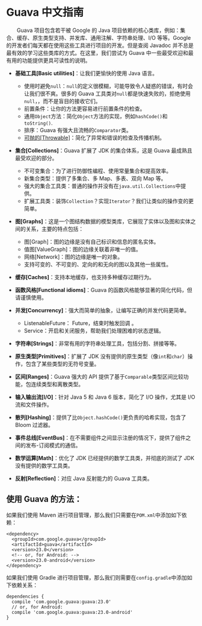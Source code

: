 # Guava 中文指南

 　　Guava 项目包含若干被 Google 的 Java 项目依赖的核心类库，例如：集合、缓存、原生类型支持、并发库、通用注解、字符串处理、I/O 等等。Google 的开发者们每天都在使用这些工具进行项目的开发。但是查阅 Javadoc 并不总是最有效的学习这些类库的方式。在这里，我们尝试为 Guava 中一些最受欢迎和最有用的功能提供更具可读性的说明。

 - **基础工具[Basic utilities]**：让我们更愉快的使用 Java 语言。
	 - 使用时避免`null`：`null`的定义很模糊，可能导致令人疑惑的错误，有时会让我们很不爽。很多的 Guava 工具类对`null`都是快速失败的，拒绝使用`null`，，而不是盲目的接收它们。
	 - 前置条件：让你的方法更容易进行前置条件的检查。
	 - 通用`Object`方法：简化`Object`方法的实现，例如`hashCode()`和`toString()`.
	 - 排序：Guava 有强大且流畅的`Comparator`类。
	 - [可抛的[Throwable]](https://github.com/guobinhit/guava-guide/blob/master/articles/throwable.md)：简化了异常和错误的检查及传播机制。
 - **集合[Collections]**：Guava 扩展了 JDK 的集合体系，这是 Guava 最成熟且最受欢迎的部分。
   - 不可变集合：为了进行防御性编程、使用常量集合和提高效率。
   - 新集合类型：提供了多集合、多 Map、多表、双向 Map 等。
   - 强大的集合工具类：普通的操作并没有在`java.util.Collections`中提供。
   - 扩展工具类：装饰`Collection`？实现`Iterator`？我们让类似的操作变的更简单。

 - **图[Graphs]**：这是一个图结构数据的模型类库，它展现了实体以及图和实体之间的关系，主要的特点包括：
   - 图[Graph]：图的边缘是没有自己标识和信息的匿名实体。
   - 值图[ValueGraph]：图的边缘关联着非唯一的值。
   - 网络[Network]：图的边缘是唯一的对象。
   - 支持可变的、不可变的、定向的和无向的图以及其他一些属性。

 - **缓存[Caches]**：支持本地缓存，也支持多种缓存过期行为。

 - **函数风格[Functional idioms]**：Guava 的函数风格能够显著的简化代码，但请谨慎使用。

 - **并发[Concurrency]**：强大而简单的抽象，让编写正确的并发代码更简单。 
   - ListenableFuture： Future，结束时触发回调 。
   - Service：开启和关闭服务，帮助我们处理困难的状态逻辑。

 - **字符串[Strings]**：非常有用的字符串处理工具，包括分割、拼接等等。

 - **原生类型[Primitives]**：扩展了 JDK 没有提供的原生类型（像`int`和`char`）操作，包含了某些类型的无符号变量。

 - **区间[Ranges]**：Guava 强大的 API 提供了基于`Comparable`类型区间比较功能，包连续类型和离散类型。

 - **输入输出流[I/O]**：针对 Java 5 和 Java 6 版本，简化了 I/O 操作，尤其是 I/O 流和文件操作。

 - **散列[Hashing]**：提供了比`Object.hashCode()`更负责的哈希实现，包含了 Bloom 过滤器。

 - **事件总线[EventBus]**：在不需要组件之间显示注册的情况下，提供了组件之间的发布-订阅模式的通信。

 - **数学运算[Math]**：优化了 JDK 已经提供的数学工具类，并彻底的测试了 JDK 没有提供的数学工具类。

 - **反射[Reflection]**：对应 Java 反射能力的 Guava 工具类。




## 使用 Guava 的方法：

如果我们使用 Maven 进行项目管理，那么我们只需要在`POM.xml`中添加如下依赖：

```
<dependency>
  <groupId>com.google.guava</groupId>
  <artifactId>guava</artifactId>
  <version>23.0</version>
  <!-- or, for Android: -->
  <version>23.0-android</version>
</dependency>
```
如果我们使用 Gradle 进行项目管理，那么我们则需要在`config.gradle`中添加如下依赖关系：
```
dependencies {
  compile 'com.google.guava:guava:23.0'
  // or, for Android:
  compile 'com.google.guava:guava:23.0-android'
}
```


